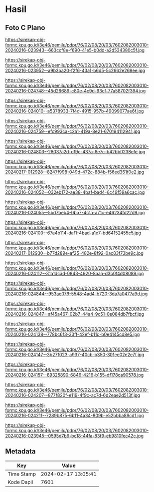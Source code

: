 # Hasil

## Foto C Plano

https://sirekap-obj-formc.kpu.go.id/3e46/pemilu/pdpr/76/02/08/20/03/7602082003010-20240216-023943--663ccf8e-f690-41e5-b0dd-a2d534380c5f.jpg

https://sirekap-obj-formc.kpu.go.id/3e46/pemilu/pdpr/76/02/08/20/03/7602082003010-20240216-023952--a9b3ba20-f2f6-43a1-b6d5-5c2662e269ee.jpg

https://sirekap-obj-formc.kpu.go.id/3e46/pemilu/pdpr/76/02/08/20/03/7602082003010-20240216-024748--45d26689-c80e-4c9d-93cf-77a58702f394.jpg

https://sirekap-obj-formc.kpu.go.id/3e46/pemilu/pdpr/76/02/08/20/03/7602082003010-20240216-024010--a5378933-7f4d-4915-957b-49099077ae6f.jpg

https://sirekap-obj-formc.kpu.go.id/3e46/pemilu/pdpr/76/02/08/20/03/7602082003010-20240216-024759--efc993ca-c2a1-419a-8e21-670194112941.jpg

https://sirekap-obj-formc.kpu.go.id/3e46/pemilu/pdpr/76/02/08/20/03/7602082003010-20240216-024803--28037a2d-df9c-437a-8e7c-b42bb0238efe.jpg

https://sirekap-obj-formc.kpu.go.id/3e46/pemilu/pdpr/76/02/08/20/03/7602082003010-20240217-012928--8247f998-049d-472c-884b-f56ed361f0e2.jpg

https://sirekap-obj-formc.kpu.go.id/3e46/pemilu/pdpr/76/02/08/20/03/7602082003010-20240216-024052--032eb172-ae38-4baf-bad4-6c49f59a6cac.jpg

https://sirekap-obj-formc.kpu.go.id/3e46/pemilu/pdpr/76/02/08/20/03/7602082003010-20240216-024055--5bd7beb4-0ba7-4c1a-a71c-e46234fd22d9.jpg

https://sirekap-obj-formc.kpu.go.id/3e46/pemilu/pdpr/76/02/08/20/03/7602082003010-20240216-024100--67a4b114-daf1-4bad-a1e7-bd64152455c5.jpg

https://sirekap-obj-formc.kpu.go.id/3e46/pemilu/pdpr/76/02/08/20/03/7602082003010-20240217-012930--b77d289e-af25-482e-8f92-0ac83f73be9c.jpg

https://sirekap-obj-formc.kpu.go.id/3e46/pemilu/pdpr/76/02/08/20/03/7602082003010-20240216-024112--31a1dcad-0843-4920-8aaa-d3b0f4d08089.jpg

https://sirekap-obj-formc.kpu.go.id/3e46/pemilu/pdpr/76/02/08/20/03/7602082003010-20240216-024844--953ae076-5548-4ad4-b720-3da7a0477a9d.jpg

https://sirekap-obj-formc.kpu.go.id/3e46/pemilu/pdpr/76/02/08/20/03/7602082003010-20240216-024847--af45a467-02b7-44a4-9c51-0e084db7fbcf.jpg

https://sirekap-obj-formc.kpu.go.id/3e46/pemilu/pdpr/76/02/08/20/03/7602082003010-20240216-024138--778bc6f3-33ff-42ef-b11c-b0e4145cd8e5.jpg

https://sirekap-obj-formc.kpu.go.id/3e46/pemilu/pdpr/76/02/08/20/03/7602082003010-20240216-024147--3b271023-a937-40cb-b350-301ee02e2e7f.jpg

https://sirekap-obj-formc.kpu.go.id/3e46/pemilu/pdpr/76/02/08/20/03/7602082003010-20240216-024157--89325890-6846-4216-b155-df178ca90578.jpg

https://sirekap-obj-formc.kpu.go.id/3e46/pemilu/pdpr/76/02/08/20/03/7602082003010-20240216-024207--877f820f-e119-4f9c-ac7d-6d2eae2d513f.jpg

https://sirekap-obj-formc.kpu.go.id/3e46/pemilu/pdpr/76/02/08/20/03/7602082003010-20240216-024211--7289b875-6b11-4a34-809b-e52bbba89cd1.jpg

https://sirekap-obj-formc.kpu.go.id/3e46/pemilu/pdpr/76/02/08/20/03/7602082003010-20240216-023945--0595d7b6-bc18-44fa-83f9-eb9810fec42c.jpg


## Metadata

| Key        | Value               |
| ---------- | ------------------- |
| Time Stamp | 2024-02-17 13:05:41 |
| Kode Dapil | 7601                |



